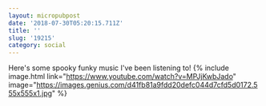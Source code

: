 ```yaml
---
layout: micropubpost
date: '2018-07-30T05:20:15.711Z'
title: ''
slug: '19215'
category: social
---
```

Here&#39;s some spooky funky music I&#39;ve been listening to!
{% include image.html link="https://www.youtube.com/watch?v=MPJjKwbJado" image="https://images.genius.com/d41fb81a9fdd20defc044d7cfd5d0172.555x555x1.jpg" %}
